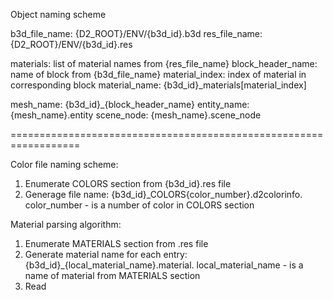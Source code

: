 Object naming scheme

b3d_file_name:     {D2_ROOT}/ENV/{b3d_id}.b3d
res_file_name:     {D2_ROOT}/ENV/{b3d_id}.res

materials:         list of material names from {res_file_name}
block_header_name: name of block from {b3d_file_name}
material_index:    index of material in corresponding block
material_name:     {b3d_id}_materials\[material_index\]

mesh_name:         {b3d_id}_{block_header_name}
entity_name:       {mesh_name}.entity
scene_node:        {mesh_name}.scene_node

==================================================================


Color file naming scheme:
1. Enumerate COLORS section from {b3d_id}.res file
2. Generage file name: {b3d_id}_COLORS{color_number}.d2colorinfo. color_number - is a number of color in COLORS section


Material parsing algorithm:
1. Enumerate MATERIALS section from .res file
2. Generate material name for each entry: {b3d_id}_{local_material_name}.material. local_material_name - is a name of material from MATERIALS section
3. Read 


